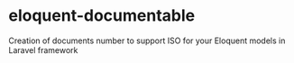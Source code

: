 # eloquent-documentable
Creation of documents number to support ISO for your Eloquent models in Laravel framework

